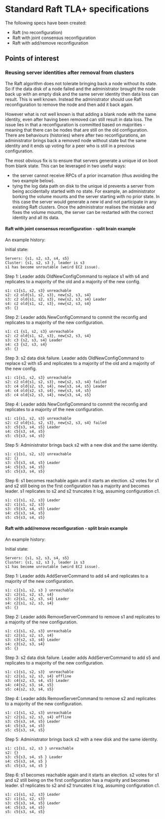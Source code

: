 # Standard Raft TLA+ specifications

The following specs have been created:
- Raft (no reconfiguration)
- Raft with joint consensus reconfiguration
- Raft with add/remove reconfiguration

## Points of interest

### Reusing server identities after removal from clusters

The Raft algorithm does not tolerate bringing back a node without its state. So if the data disk of a node failed and the administrator brought the node back up with an empty disk and the same server identity then data loss can result. This is well known. Instead the administrator should use Raft reconfiguration to remove the node and then add it back again.

However what is not well known is that adding a blank node with the same identity, even after having been removed can still result in data loss. The issue lies in that a reconfiguration is committed based on majorities - meaning that there can be nodes that are still on the old configuration. There are behaviours (histories) where after two reconfigurations, an administrator brings back a removed node without state but the same identity and it ends up voting for a peer who is still in a previous configuration.

The most obvious fix is to ensure that servers generate a unique id on boot from blank state. This can be leveraged in two useful ways:
- the server cannot receive RPCs of a prior incarnation (thus avoiding the two example below).
- tying the log data path on disk to the unique id prevents a server from being accidentally started with no state. For example, an administrator borking the volume mounts and the server starting with no prior state. In this case the server would generate a new id and not participate in any existing Raft clusters. Once the administrator realises the mistake and fixes the volume mounts, the server can be restarted with the correct identity and all its data.

#### Raft with joint consensus reconfiguration - split brain example

An example history:

Initial state:
```
Servers: {s1, s2, s3, s4, s5}
Cluster: {s1, s2, s3 }, leader is s3
s1 has become unroutable (weird EC2 issue).
```

Step 1: Leader adds OldNewConfigCommand to replace s1 with s4 and replicates to a majority of the old and a majority of the new config.
```
s1: c1{s1, s2, s3} unreachable
s2: c2 old{s1, s2, s3}, new{s2, s3, s4}
s3: c2 old{s1, s2, s3}, new{s2, s3, s4} Leader
s4: c2 old{s1, s2, s3}, new{s2, s3, s4}
s5: {}
```

Step 2: Leader adds NewConfigCommand to commit the reconfig and replicates to a majority of the new configuration.
```
s1: c1 {s1, s2, s3} unreachable
s2: c2 old{s1, s2, s3}, new{s2, s3, s4}
s3: c3 {s2, s3, s4} Leader
s4: c3 {s2, s3, s4}
s5: {}
```

Step 3: s2 data disk failure. Leader adds OldNewConfigCommand to replace s2 with s5 and replicates to a majority of the old and a majority of the new config.
```
s1: c1{s1, s2, s3} unreachable
s2: c2 old{s1, s2, s3}, new{s2, s3, s4} failed
s3: c4 old{s2, s3, s4}, new{s3, s4, s5} Leader
s4: c4 old{s2, s3, s4}, new{s3, s4, s5}
s5: c4 old{s2, s3, s4}, new{s3, s4, s5}
```

Step 4: Leader adds NewConfigCommand to commit the reconfig and replicates to a majority of the new configuration.
```
s1: c1{s1, s2, s3} unreachable
s2: c2 old{s1, s2, s3}, new{s2, s3, s4} failed
s3: c5{s3, s4, s5} Leader
s4: c5{s3, s4, s5}
s5: c5{s3, s4, s5}
```

Step 5: Administrator brings back s2 with a new disk and the same identity.
```
s1: c1{s1, s2, s3} unreachable
s2: {}
s3: c5{s3, s4, s5} Leader
s4: c5{s3, s4, s5}
s5: c5{s3, s4, s5}
```

Step 6: s1 becomes reachable again and it starts an election. s2 votes for s1 and s2 still being on the first configuration has a majority and becomes leader. s1 replicates
to s2 and s2 truncates it log, assuming configuration c1.
```
s1: c1{s1, s2, s3} Leader
s2: c1{s1, s2, s3}
s3: c5{s3, s4, s5} Leader
s4: c5{s3, s4, s5}
s5: c5{s3, s4, s5}
```

#### Raft with add/remove reconfiguration - split brain example

An example history:

Initial state:
```
Servers: {s1, s2, s3, s4, s5}
Cluster: {s1, s2, s3 }, leader is s3
s1 has become unroutable (weird EC2 issue).
```

Step 1: Leader adds AddServerCommand to add s4 and replicates to a majority of the new configuration.
```
s1: c1{s1, s2, s3 } unreachable
s2: c2{s1, s2, s3, s4}
s3: c2{s1, s2, s3, s4} Leader
s4: c2{s1, s2, s3, s4}
s5: {}
```

Step 2: Leader adds RemoveServerCommand to remove s1 and replicates to a majority of the new configuration.
```
s1: c1{s1, s2, s3} unreachable
s2: c2{s1, s2, s3, s4}
s3: c3{s2, s3, s4} Leader
s4: c3{s2, s3, s4}
s5: {}
```

Step 3: s2 data disk failure. Leader adds AddServerCommand to add s5 and replicates to a majority of the new configuration.
```
s1: c1{s1, s2, s3}  unreachable
s2: c2{s1, s2, s3, s4} offline
s3: c4{s2, s3, s4, s5} Leader
s4: c4{s2, s3, s4, s5}
s5: c4{s2, s3, s4, s5}
```

Step 4: Leader adds RemoveServerCommand to remove s2 and replicates to a majority of the new configuration.
```
s1: c1{s1, s2, s3} unreachable
s2: c2{s1, s2, s3, s4} offline
s3: c5{s3, s4, s5} Leader
s4: c5{s3, s4, s5}
s5: c5{s3, s4, s5}
```

Step 5: Administrator brings back s2 with a new disk and the same identity.
```
s1: c1{s1, s2, s3 } unreachable
s2: {}
s3: c5{s3, s4, s5 } Leader
s4: c5{s3, s4, s5 }
s5: c5{s3, s4, s5 }
```

Step 6: s1 becomes reachable again and it starts an election. s2 votes for s1 and s2 still being on the first configuration has a majority and becomes leader. s1 replicates
to s2 and s2 truncates it log, assuming configuration c1.
```
s1: c1{s1, s2, s3} Leader
s2: c1{s1, s2, s3}
s3: c5{s3, s4, s5} Leader
s4: c5{s3, s4, s5}
s5: c5{s3, s4, s5}
```